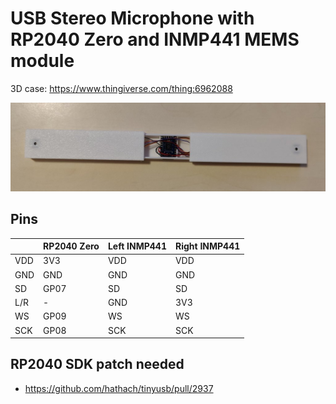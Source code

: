 # USB Stereo Microphone with RP2040 Zero and INMP441 MEMS module

3D case: https://www.thingiverse.com/thing:6962088

![main](images/main.jpg?raw=true "main")

## Pins

|     | RP2040 Zero | Left INMP441 | Right INMP441 |
| --- | ----------- | ------------ | ------------- |
| VDD | 3V3         | VDD          | VDD           |
| GND | GND         | GND          | GND           |
| SD  | GP07        | SD           | SD            |
| L/R | -           | GND          | 3V3           |
| WS  | GP09        | WS           | WS            |
| SCK | GP08        | SCK          | SCK           |

## RP2040 SDK patch needed

- https://github.com/hathach/tinyusb/pull/2937
